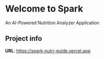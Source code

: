 # Welcome to Spark 
An AI-Powered Nutrition Analyzer Application

## Project info

**URL**: https://spark-nutri-guide.vercel.app




